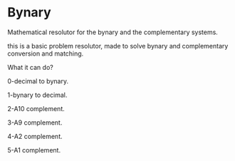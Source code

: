 # Bynary
Mathematical resolutor for the bynary and the complementary systems.

this is a basic problem resolutor, made to solve bynary and complementary conversion and matching.

What it can do?

0-decimal to bynary.

1-bynary to decimal.

2-A10 complement.

3-A9 complement.

4-A2 complement.

5-A1 complement.
